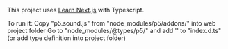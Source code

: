 This project uses [Learn Next.js](https://nextjs.org/learn) with Typescript.



To run it:
Copy "p5.sound.js" from "node_modules/p5/addons/" into web project folder
Go to "node_modules/@types/p5/" and add '<reference path="./lib/addons/p5.sound.d.ts" />' to "index.d.ts" (or add type definition into project folder)

